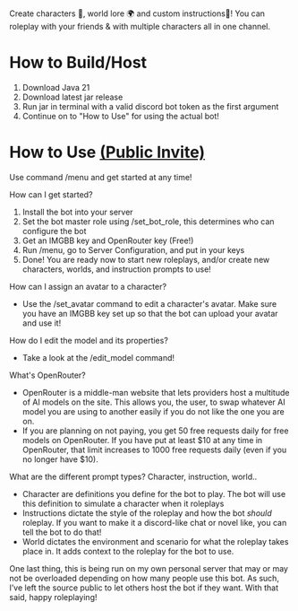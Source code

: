 Create characters 🧝, world lore 🌍 and custom instructions🤖! You can roleplay with your friends & with multiple characters all in one channel.

# How to Build/Host
1. Download Java 21
2. Download latest jar release
3. Run jar in terminal with a valid discord bot token as the first argument
4. Continue on to "How to Use" for using the actual bot!

# How to Use [(Public Invite)](https://discord.com/oauth2/authorize?client_id=1287923107604205630&permissions=8&integration_type=0&scope=bot)
Use command /menu and get started at any time!

How can I get started?
1. Install the bot into your server
2. Set the bot master role using /set_bot_role, this determines who can configure the bot
3. Get an IMGBB key and OpenRouter key (Free!)
4. Run /menu, go to Server Configuration, and put in your keys
5. Done! You are ready now to start new roleplays, and/or create new characters, worlds, and instruction prompts to use!

How can I assign an avatar to a character?
- Use the /set_avatar command to edit a character's avatar. Make sure you have an IMGBB key set up so that the bot can upload your avatar and use it!

How do I edit the model and its properties?
- Take a look at the /edit_model command!

What's OpenRouter?
- OpenRouter is a middle-man website that lets providers host a multitude of AI models on the site. This allows you, the user, to swap whatever AI model you are using to another easily if you do not like the one you are on.
- If you are planning on not paying, you get 50 free requests daily for free models on OpenRouter. If you have put at least \$10 at any time in OpenRouter, that limit increases to 1000 free requests daily (even if you no longer have $10).

What are the different prompt types? Character, instruction, world..
- Character are definitions you define for the bot to play. The bot will use this definition to simulate a character when it roleplays
- Instructions dictate the style of the roleplay and how the bot *should* roleplay. If you want to make it a discord-like chat or novel like, you can tell the bot to do that!
- World dictates the environment and scenario for what the roleplay takes place in. It adds context to the roleplay for the bot to use.

One last thing, this is being run on my own personal server that may or may not be overloaded depending on how many people use this bot. As such, I’ve left the source public to let others host the bot if they want. With that said, happy roleplaying!